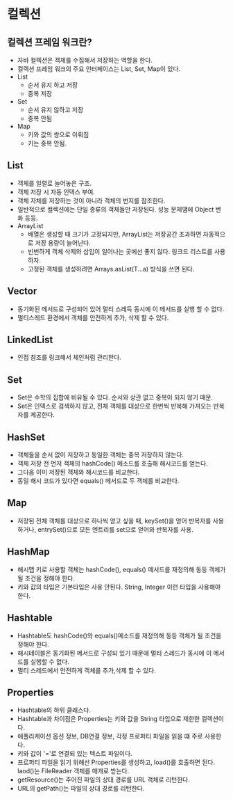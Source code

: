 # 컬렉션
## 컬렉션 프레임 워크란?
  - 자바 컬렉션은 객체를 수집해서 저장하는 역할을 한다.
  - 컬렉션 프레임 워크의 주요 인터페이스는 List, Set, Map이 있다.
  - List
    - 순서 유지 하고 저장
    - 중복 저장
  - Set
    - 순서 유지 않하고 저장
    - 중복 안됨
  - Map
    - 키와 값의 쌍으로 이뤄짐
    - 키는 중복 안됨.
    
## List
  - 객체를 일렬로 늘어놓은 구조. 
  - 객체 저장 시 자동 인덱스 부여. 
  - 객체 자체를 저장하는 것이 아니라 객체의 번지를 참조한다.
  - 일반적으로 컬렉션에는 단일 종류의 객체들만 저장된다. 성능 문제땜에 Object 변화 등등. 
  - ArrayList
    - 배열은 생성할 때 크기가 고정되지만, ArrayList는 저장공간 초과하면 자동적으로 저장 용량이 늘어난다.
    - 빈번하게 객체 삭제와 삽입이 일어나는 곳에선 좋지 않다. 링크드 리스트를 사용하자.
    - 고정된 객체를 생성하려면 Arrays.asList(T...a) 방식을 쓰면 된다.
    
## Vector
  - 동기화된 메서드로 구성되어 있어 멀티 스레득 동시에 이 메서드를 실행 할 수 없다. 
  - 멀티스레드 환경에서 객체를 안전하게 추가, 삭제 할 수 있다. 
  
## LinkedList
  - 인접 참조를 링크해서 체인처럼 관리한다.
  
## Set
  - Set은 수학의 집합에 비유될 수 있다. 순서와 상관 없고 중복이 되지 않기 때문.
  - Set은 인덱스로 검색하지 않고, 전체 객체를 대상으로 한번씩 반복해 가져오는 반복자를 제공한다. 
  
## HashSet
  - 객체들을 순서 없이 저장하고 동일한 객체는 중복 저장하지 않는다. 
  - 객체 저장 전 먼저 객체의 hashCode() 메소드를 호출해 해시코드를 얻는다. 
  - 그다음 이미 저장된 객체와 해시코드를 비교한다. 
  - 동일 해시 코드가 있다면 equals() 메서드로 두 객체를 비교한다. 
  
## Map
  - 저장된 전체 객체를 대상으로 하나씩 얻고 싶을 때, keySet()을 얻어 반복자를 사용하거나, entrySet()으로 모든 엔트리를 set으로 얻어와 반복자를 사용.
  
## HashMap
  - 해시맵 키로 사용할 객체는 hashCode(), equals() 메서드를 재정의해 동등 객체가 될 조건을 정해야 한다. 
  - 키와 값의 타입은 기본타입은 사용 안된다. String, Integer 이런 타입을 사용해야 한다. 
  
## Hashtable
  - Hashtable도 hashCode()와 equals()메소드를 재정의해 동등 객체가 될 조건을 정해야 한다. 
  - 해시테이블은 동기화된 메서드로 구성되 있기 때문에 멀티 스레드가 동시에 이 메서드를 실행할 수 없다. 
  - 멀티 스레드에서 안전하게 객체를 추가,삭제 할 수 있다. 
  
## Properties
  - Hashtable의 하위 클래스다. 
  - Hashtable과 차이점은 Properties는 키와 값을 String 타입으로 제한한 컬렉션이다. 
  - 애플리케이션 옵션 정보,  DB연결 정보, 각정 프로퍼티 파일을 읽을 떄 주로 사용한다.
  - 키와 값이 '='로 연결되 있는 텍스트 파일이다. 
  - 프로퍼티 파일을 읽기 위해선 Properties를 생성하고, load()를 호출하면 된다. laod()는 FileReader 객체를 매개로 받는다. 
  - getResource()는 주어진 파일의 상대 경로를 URL 객체로 리턴한다. 
  - URL의 getPath()는 파일의 상대 경로를 리턴한다. 